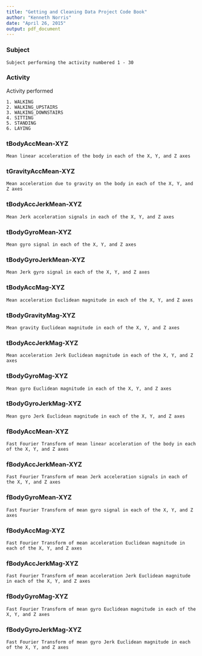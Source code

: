```yaml
---
title: "Getting and Cleaning Data Project Code Book"
author: "Kenneth Norris"
date: "April 26, 2015"
output: pdf_document
---
```


### Subject     
    Subject performing the activity numbered 1 - 30

### Activity   

  Activity performed
  
    1. WALKING
    2. WALKING_UPSTAIRS
    3. WALKING_DOWNSTAIRS
    4. SITTING
    5. STANDING
    6. LAYING

### tBodyAccMean-XYZ

    Mean linear acceleration of the body in each of the X, Y, and Z axes

### tGravityAccMean-XYZ

    Mean acceleration due to gravity on the body in each of the X, Y, and Z axes

### tBodyAccJerkMean-XYZ

    Mean Jerk acceleration signals in each of the X, Y, and Z axes

### tBodyGyroMean-XYZ

    Mean gyro signal in each of the X, Y, and Z axes

### tBodyGyroJerkMean-XYZ

    Mean Jerk gyro signal in each of the X, Y, and Z axes

### tBodyAccMag-XYZ

    Mean acceleration Euclidean magnitude in each of the X, Y, and Z axes

### tBodyGravityMag-XYZ

    Mean gravity Euclidean magnitude in each of the X, Y, and Z axes

### tBodyAccJerkMag-XYZ

    Mean acceleration Jerk Euclidean magnitude in each of the X, Y, and Z axes

### tBodyGyroMag-XYZ

    Mean gyro Euclidean magnitude in each of the X, Y, and Z axes

### tBodyGyroJerkMag-XYZ

    Mean gyro Jerk Euclidean magnitude in each of the X, Y, and Z axes

### fBodyAccMean-XYZ

    Fast Fourier Transform of mean linear acceleration of the body in each of the X, Y, and Z axes

### fBodyAccJerkMean-XYZ

    Fast Fourier Transform of mean Jerk acceleration signals in each of the X, Y, and Z axes

### fBodyGyroMean-XYZ

    Fast Fourier Transform of mean gyro signal in each of the X, Y, and Z axes

### fBodyAccMag-XYZ

    Fast Fourier Transform of mean acceleration Euclidean magnitude in each of the X, Y, and Z axes

### fBodyAccJerkMag-XYZ

    Fast Fourier Transform of mean acceleration Jerk Euclidean magnitude in each of the X, Y, and Z axes

### fBodyGyroMag-XYZ

    Fast Fourier Transform of mean gyro Euclidean magnitude in each of the X, Y, and Z axes

### fBodyGyroJerkMag-XYZ

    Fast Fourier Transform of mean gyro Jerk Euclidean magnitude in each of the X, Y, and Z axes
